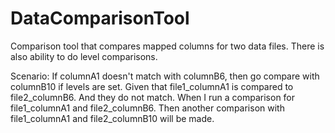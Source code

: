 # DataComparisonTool
Comparison tool that compares mapped columns for two data files.  There is also ability to do level comparisons. 

Scenario: If columnA1 doesn't match with columnB6, then go compare with columnB10 if levels are set.
Given that file1_columnA1 is compared to file2_columnB6.
And they do not match.
When I run a comparison for file1_columnA1 and file2_columnB6.
Then another comparison with file1_columnA1 and file2_columnB10 will be made.
